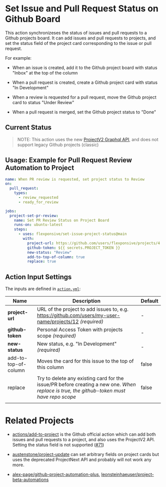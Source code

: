 # Set Issue and Pull Request Status on Github Board

This action synchronizeses the status of issues and pull requests to a Github projects board. It can add issues and pull requests to projects, and set the status field of the project card corresponding to the issue or pull request.

For example:

- When an issue is created, add it to the Github project board with status "Inbox" at the top of the column

- When a pull request is created, create a Github project card with status "In Development"

- When a review is requested for a pull request, move the Github project card to status "Under Review"

- When a pull request is merged, set the Github project status to "Done"

## Current Status

> NOTE: This action uses the new [ProjectV2 Graphql API](https://docs.github.com/en/issues/planning-and-tracking-with-projects/automating-your-project/using-the-api-to-manage-projects), and does not support legacy Github projects (classic)

## Usage: Example for Pull Request Review Automation to Project

```yml
name: When PR review is requested, set project status to Review
on:
  pull_request:
    types:
      - review_requested
      - ready_for_review

jobs:
  project-set-pr-review:
    name: Set PR Review Status on Project Board
    runs-on: ubuntu-latest
    steps:
      - uses: flexponsive/set-issue-project-status@main
        with:
          project-url: https://github.com/users/flexponsive/projects/4
          github-token: ${{ secrets.PROJECT_TOKEN }}
          new-status: "Review"
          add-to-top-of-column: true
          replace: true
```

## Action Input Settings
The inputs are defined in [`action.yml`](action.yml):

| Name | Description | Default |
| --- | - | - |
| **project-url** | URL of the project to add issues to, e.g. https://github.com/users/my-user-name/projects/12 *(required)* | - |
| **github-token** | Personal Access Token with projects scope *(required)* | - |
| **new-status** | New status, e.g. "In Development" *(required)* | - |
| add-to-top-of-column | Moves the card for this issue to the top of this column | false |
| replace | Try to delete any existing card for the issue/PR before creating a new one. *When replace is true, the github-token must have repo scope* | false |
|  | |  |


# Related Projects

- [actions/add-to-project](https://github.com/actions/add-to-project) is the Github official action which can add both issues and pull requests to a project, and also uses the ProjectV2 API. Setting the status field is not supported ([#71](https://github.com/actions/add-to-project/issues/71))

- [austenstone/project-update](https://github.com/austenstone/project-update) can set arbitrary fields on project cards but uses the deprecated ProjectNext API and probably will not work any more.

- [alex-page/github-project-automation-plus](https://github.com/alex-page/github-project-automation-plus), [leonsteinhaeuser/project-beta-automations](https://github.com/leonsteinhaeuser/project-beta-automations)